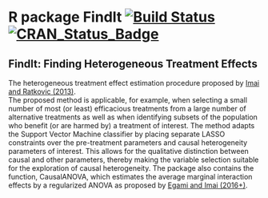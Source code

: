 # R package FindIt [![Build Status](https://travis-ci.org/kosukeimai/FindIt.svg?branch=master)](https://travis-ci.org/kosukeimai/FindIt)  [![CRAN_Status_Badge](http://www.r-pkg.org/badges/version/FindIt)](https://cran.r-project.org/package=FindIt)

## FindIt: Finding Heterogeneous Treatment Effects

The heterogeneous treatment effect estimation procedure 
proposed by [Imai and Ratkovic (2013)](https://doi.org/10.1214/12-AOAS593).  
The proposed method is applicable, for example, when selecting 
a small number of most (or least) efficacious treatments from 
a large number of alternative treatments as well as when 
identifying subsets of the population who benefit (or are harmed 
by) a treatment of interest. The method adapts the Support Vector 
Machine classifier by placing separate LASSO constraints over the
pre-treatment parameters and causal heterogeneity parameters of
interest. This allows for the qualitative distinction between
causal and other parameters, thereby making the variable
selection suitable for the exploration of causal heterogeneity. The 
package also contains the function, CausalANOVA, which estimates 
the average marginal interaction effects by a regularized ANOVA as 
proposed by [Egami and Imai (2016+)](http://imai.princeton.edu/research/choice.html). 
